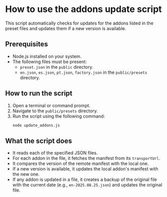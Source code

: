 # How to use the addons update script

This script automatically checks for updates for the addons listed in the preset files and updates them if a new version is available.

## Prerequisites

- Node.js installed on your system.
- The following files must be present:
    - `preset.json` in the `public` directory.
    - `en.json`, `es.json`, `pt.json`, `factory.json` in the `public/presets` directory.

## How to run the script

1.  Open a terminal or command prompt.
2.  Navigate to the `public/presets` directory.
3.  Run the script using the following command:
    ```sh
    node update_addons.js
    ```

## What the script does

- It reads each of the specified JSON files.
- For each addon in the file, it fetches the manifest from its `transportUrl`.
- It compares the version of the remote manifest with the local one.
- If a new version is available, it updates the local addon's manifest with the new one.
- If any addon is updated in a file, it creates a backup of the original file with the current date (e.g., `en-2025.08.25.json`) and updates the original file.